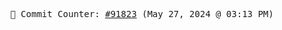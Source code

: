 <p align="center">
    <samp>
        📮 Commit Counter: <a href="https://github.com/Javascript-void0/Javascript-void0/commits/main">#91823</a> (May 27, 2024 @ 03:13 PM)
    </samp>
</p>